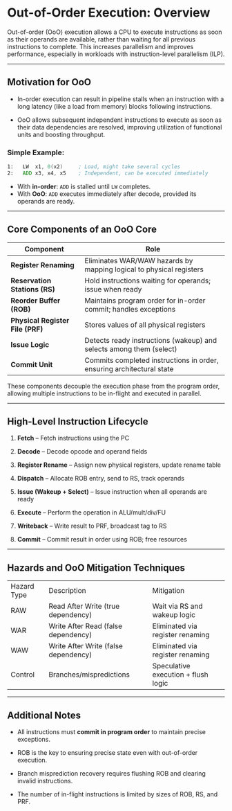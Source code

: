 # Out-of-Order Execution: Overview

Out-of-order (OoO) execution allows a CPU to execute instructions as soon as their operands are available, rather than waiting for all previous instructions to complete. This increases parallelism and improves performance, especially in workloads with instruction-level parallelism (ILP).

---

## Motivation for OoO

- In-order execution can result in pipeline stalls when an instruction with a long latency (like a load from memory) blocks following instructions.
    
- OoO allows subsequent independent instructions to execute as soon as their data dependencies are resolved, improving utilization of functional units and boosting throughput.
    

### Simple Example:
```asm
1:   LW  x1, 0(x2)     ; Load, might take several cycles
2:   ADD x3, x4, x5    ; Independent, can be executed immediately
```

- With **in-order**: `ADD` is stalled until `LW` completes.
- With **OoO**: `ADD` executes immediately after decode, provided its operands are ready.

---

## Core Components of an OoO Core

|Component|Role|
|---|---|
|**Register Renaming**|Eliminates WAR/WAW hazards by mapping logical to physical registers|
|**Reservation Stations (RS)**|Hold instructions waiting for operands; issue when ready|
|**Reorder Buffer (ROB)**|Maintains program order for in-order commit; handles exceptions|
|**Physical Register File (PRF)**|Stores values of all physical registers|
|**Issue Logic**|Detects ready instructions (wakeup) and selects among them (select)|
|**Commit Unit**|Commits completed instructions in order, ensuring architectural state|

These components decouple the execution phase from the program order, allowing multiple instructions to be in-flight and executed in parallel.

---

## High-Level Instruction Lifecycle

1. **Fetch** – Fetch instructions using the PC
    
2. **Decode** – Decode opcode and operand fields
    
3. **Register Rename** – Assign new physical registers, update rename table
    
4. **Dispatch** – Allocate ROB entry, send to RS, track operands
    
5. **Issue (Wakeup + Select)** – Issue instruction when all operands are ready
    
6. **Execute** – Perform the operation in ALU/mult/div/FU
    
7. **Writeback** – Write result to PRF, broadcast tag to RS
    
8. **Commit** – Commit result in order using ROB; free resources
    

---

## Hazards and OoO Mitigation Techniques

|   |   |   |
|---|---|---|
|Hazard Type|Description|Mitigation|
|RAW|Read After Write (true dependency)|Wait via RS and wakeup logic|
|WAR|Write After Read (false dependency)|Eliminated via register renaming|
|WAW|Write After Write (false dependency)|Eliminated via register renaming|
|Control|Branches/mispredictions|Speculative execution + flush logic|

---

## Additional Notes

- All instructions must **commit in program order** to maintain precise exceptions.
    
- ROB is the key to ensuring precise state even with out-of-order execution.
    
- Branch misprediction recovery requires flushing ROB and clearing invalid instructions.
    
- The number of in-flight instructions is limited by sizes of ROB, RS, and PRF.